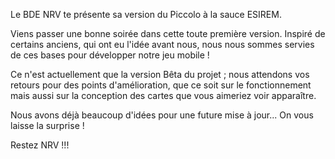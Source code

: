 Le BDE NRV te présente sa version du Piccolo à la sauce ESIREM. 

Viens passer une bonne soirée dans cette toute première version.
Inspiré de certains anciens, qui ont eu l'idée avant nous, nous nous sommes servies de ces bases pour développer notre jeu mobile !

Ce n'est actuellement que la version Bêta du projet ; nous attendons vos retours pour des points d'amélioration, que ce soit sur le fonctionnement mais aussi sur la conception des cartes que vous aimeriez voir apparaître.

Nous avons déjà beaucoup d'idées pour une future mise à jour... On vous laisse la surprise !

Restez NRV !!!


